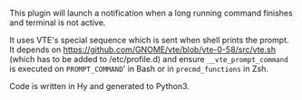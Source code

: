 This plugin will launch a notification when a long running command finishes and
terminal is not active.

It uses VTE's special sequence which is sent when shell prints the prompt. It
depends on https://github.com/GNOME/vte/blob/vte-0-58/src/vte.sh (which has to
be added to /etc/profile.d) and ensure `__vte_prompt_command` is executed on
`PROMPT_COMMAND`' in Bash or in `precmd_functions` in Zsh.

Code is written in Hy and generated to Python3.
